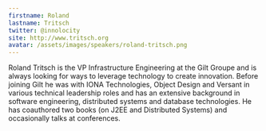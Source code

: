 ```yaml
---
firstname: Roland
lastname: Tritsch
twitter: @innolocity
site: http://www.tritsch.org
avatar: /assets/images/speakers/roland-tritsch.png
---
```


Roland Tritsch is the VP Infrastructure Engineering at the Gilt Groupe and is always looking for ways to leverage technology to create innovation. Before joining Gilt he was with IONA Technologies, Object Design and Versant in various technical leadership roles and has an extensive background in software engineering, distributed systems and database technologies. He has co­authored two books (on J2EE and Distributed Systems) and occasionally talks at conferences.